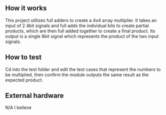 <!---

This file is used to generate your project datasheet. Please fill in the information below and delete any unused
sections.

You can also include images in this folder and reference them in the markdown. Each image must be less than
512 kb in size, and the combined size of all images must be less than 1 MB.
-->

## How it works

This project utilizes full adders to create a 4x4 array multiplier. It takes an input of 2 4bit signals and full adds the individual bits to create partial products, which are then full added together to create a final product. Its output is a single 8bit signal which represents the product of the two input signals.

## How to test

Cd into the test folder and edit the test cases that represent the numbers to be multiplied, then confirm the module outputs the same result as the expected product.

## External hardware

N/A I believe
